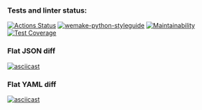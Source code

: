 ### Tests and linter status:
[![Actions Status](https://github.com/bukvoezhka/python-project-lvl2/workflows/hexlet-check/badge.svg)](https://github.com/bukvoezhka/python-project-lvl2/actions)
[![wemake-python-styleguide](https://img.shields.io/badge/style-wemake-000000.svg)](https://github.com/wemake-services/wemake-python-styleguide)
[![Maintainability](https://api.codeclimate.com/v1/badges/8fc160ac193cabb5e193/maintainability)](https://codeclimate.com/github/bukvoezhka/python-project-lvl2/maintainability)
[![Test Coverage](https://api.codeclimate.com/v1/badges/8fc160ac193cabb5e193/test_coverage)](https://codeclimate.com/github/bukvoezhka/python-project-lvl2/test_coverage)

### Flat JSON diff
[![asciicast](https://asciinema.org/a/X8vuIAaxq1rrQAiJ25UJqeDUv.svg)](https://asciinema.org/a/X8vuIAaxq1rrQAiJ25UJqeDUv)

### Flat YAML diff
[![asciicast](https://asciinema.org/a/FsPXSuHau0sN6MVXXh9kreUZY.svg)](https://asciinema.org/a/FsPXSuHau0sN6MVXXh9kreUZY)
